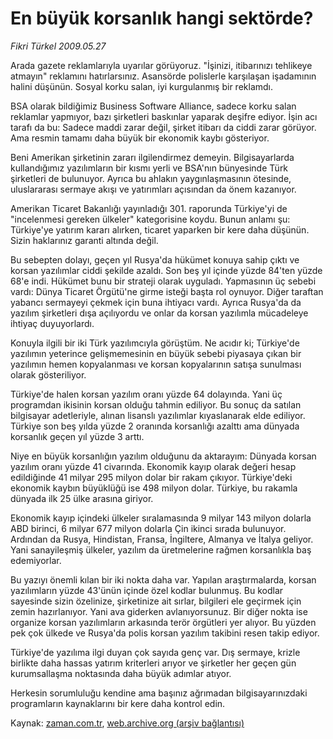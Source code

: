 # En büyük korsanlık hangi sektörde?

*Fikri Türkel 2009.05.27*

<tr><td class="metin" colspan="2" style="padding-top: 20px; padding-left: 5px; padding-right: 10px;">Arada gazete reklamlarıyla uyarılar görüyoruz. "İşinizi, itibarınızı tehlikeye atmayın" reklamını hatırlarsınız. Asansörde polislerle karşılaşan işadamının halini düşünün. Sosyal korku salan, iyi kurgulanmış bir reklamdı.</td></tr><tr><td class="metin" colspan="2" style="padding-top: 20px; padding-left: 5px; padding-right: 10px;"><p>BSA olarak bildiğimiz Business Software Alliance, sadece korku salan reklamlar yapmıyor, bazı şirketleri baskınlar yaparak deşifre ediyor. İşin acı tarafı da bu: Sadece maddi zarar değil, şirket itibarı da ciddi zarar görüyor. Ama resmin tamamı daha büyük bir ekonomik kaybı gösteriyor.
<p>Beni Amerikan şirketinin zararı ilgilendirmez demeyin. Bilgisayarlarda kullandığımız yazılımların bir kısmı yerli ve BSA'nın bünyesinde Türk şirketleri de bulunuyor. Ayrıca bu ahlakın yaygınlaşmasının ötesinde, uluslararası sermaye akışı ve yatırımları açısından da önem kazanıyor.
<p>Amerikan Ticaret Bakanlığı yayınladığı 301. raporunda Türkiye'yi de "incelenmesi gereken ülkeler" kategorisine koydu. Bunun anlamı şu: Türkiye'ye yatırım kararı alırken, ticaret yaparken bir kere daha düşünün. Sizin haklarınız garanti altında değil.
<p>Bu sebepten dolayı, geçen yıl Rusya'da hükümet konuya sahip çıktı ve korsan yazılımlar ciddi şekilde azaldı. Son beş yıl içinde yüzde 84'ten yüzde 68'e indi. Hükümet bunu bir strateji olarak uyguladı. Yapmasının üç sebebi vardı: Dünya Ticaret Örgütü'ne girme isteği başta rol oynuyor. Diğer taraftan yabancı sermayeyi çekmek için buna ihtiyacı vardı. Ayrıca Rusya'da da yazılım şirketleri dışa açılıyordu ve onlar da korsan yazılımla mücadeleye ihtiyaç duyuyorlardı.
<p>Konuyla ilgili bir iki Türk yazılımcıyla görüştüm. Ne acıdır ki; Türkiye'de yazılımın yeterince gelişmemesinin en büyük sebebi piyasaya çıkan bir yazılımın hemen kopyalanması ve korsan kopyalarının satışa sunulması olarak gösteriliyor.
<p>Türkiye'de halen korsan yazılım oranı yüzde 64 dolayında. Yani üç programdan ikisinin korsan olduğu tahmin ediliyor. Bu sonuç da satılan bilgisayar adetleriyle, alınan lisanslı yazılımlar kıyaslanarak elde ediliyor. Türkiye son beş yılda yüzde 2 oranında korsanlığı azalttı ama dünyada korsanlık geçen yıl yüzde 3 arttı.
<p>Niye en büyük korsanlığın yazılım olduğunu da aktarayım: Dünyada korsan yazılım oranı yüzde 41 civarında. Ekonomik kayıp olarak değeri hesap edildiğinde 41 milyar 295 milyon dolar bir rakam çıkıyor. Türkiye'deki ekonomik kaybın büyüklüğü ise 498 milyon dolar. Türkiye, bu rakamla dünyada ilk 25 ülke arasına giriyor.
<p>Ekonomik kayıp içindeki ülkeler sıralamasında 9 milyar 143 milyon dolarla ABD birinci, 6 milyar 677 milyon dolarla Çin ikinci sırada bulunuyor. Ardından da Rusya, Hindistan, Fransa, İngiltere, Almanya ve İtalya geliyor. Yani sanayileşmiş ülkeler, yazılım da üretmelerine rağmen korsanlıkla baş edemiyorlar.
<p>Bu yazıyı önemli kılan bir iki nokta daha var. Yapılan araştırmalarda, korsan yazılımların yüzde 43'ünün içinde özel kodlar bulunmuş. Bu kodlar sayesinde sizin özelinize, şirketinize ait sırlar, bilgileri ele geçirmek için zemin hazırlanıyor. Yani ava giderken avlanıyorsunuz. Bir diğer nokta ise organize korsan yazılımların arkasında terör örgütleri yer alıyor. Bu yüzden pek çok ülkede ve Rusya'da polis korsan yazılım takibini resen takip ediyor.
<p>Türkiye'de yazılıma ilgi duyan çok sayıda genç var. Dış sermaye, krizle birlikte daha hassas yatırım kriterleri arıyor ve şirketler her geçen gün kurumsallaşma noktasında daha büyük adımlar atıyor.
<p>Herkesin sorumluluğu kendine ama başınız ağrımadan bilgisayarınızdaki programların kaynaklarını bir kere daha kontrol edin. <br/></p></p></p></p></p></p></p></p></p></p></p></td></tr>

Kaynak: [zaman.com.tr](http://zaman.com.tr/yazar.do?yazino=852166), [web.archive.org (arşiv bağlantısı)](http://web.archive.org/web/20090528171156/http://www.zaman.com.tr:80/yazar.do?yazino=852166)
